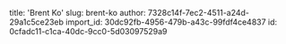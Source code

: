 title: 'Brent Ko'
slug: brent-ko
author: 7328c14f-7ec2-4511-a24d-29a1c5ce23eb
import_id: 30dc92fb-4956-479b-a43c-99fdf4ce4837
id: 0cfadc11-c1ca-40dc-9cc0-5d03097529a9
